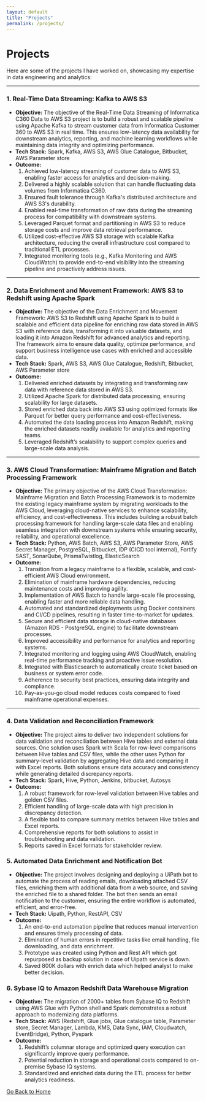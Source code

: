 ```yaml
---
layout: default
title: "Projects"
permalink: /projects/
---
```


# Projects

Here are some of the projects I have worked on, showcasing my expertise in data engineering and analytics:

---

### **1. Real-Time Data Streaming: Kafka to AWS S3**
- **Objective:** The objective of the Real-Time Data Streaming of Informatica C360 Data to AWS S3 project is to build a robust and scalable pipeline using Apache Kafka to stream customer data from Informatica Customer 360 to AWS S3 in real time. This ensures low-latency data availability for downstream analytics, reporting, and machine learning workflows while maintaining data integrity and optimizing performance.  
- **Tech Stack:** Spark, Kafka, AWS S3, AWS Glue Catalogue, Bitbucket, AWS Parameter store  
- **Outcome:**
  1. Achieved low-latency streaming of customer data to AWS S3, enabling faster access for analytics and decision-making.
  2. Delivered a highly scalable solution that can handle fluctuating data volumes from Informatica C360.
  3. Ensured fault tolerance through Kafka's distributed architecture and AWS S3's durability.
  4. Enabled real-time transformation of raw data during the streaming process for compatibility with downstream systems.
  5. Leveraged Parquet format and partitioning in AWS S3 to reduce storage costs and improve data retrieval performance.
  6. Utilized cost-effective AWS S3 storage with scalable Kafka architecture, reducing the overall infrastructure cost compared to traditional ETL processes.
  7. Integrated monitoring tools (e.g., Kafka Monitoring and AWS CloudWatch) to provide end-to-end visibility into the streaming pipeline and proactively address issues.

---

### **2. Data Enrichment and Movement Framework: AWS S3 to Redshift using Apache Spark**
- **Objective:** The objective of the Data Enrichment and Movement Framework: AWS S3 to Redshift using Apache Spark is to build a scalable and efficient data pipeline for enriching raw data stored in AWS S3 with reference data, transforming it into valuable datasets, and loading it into Amazon Redshift for advanced analytics and reporting. The framework aims to ensure data quality, optimize performance, and support business intelligence use cases with enriched and accessible data.  
- **Tech Stack:** Spark, AWS S3, AWS Glue Catalogue, Redshift, Bitbucket, AWS Parameter store 
- **Outcome:**
  1.  Delivered enriched datasets by integrating and transforming raw data with reference data stored in AWS S3.
  2.  Utilized Apache Spark for distributed data processing, ensuring scalability for large datasets.
  3.  Stored enriched data back into AWS S3 using optimized formats like Parquet for better query performance and cost-effectiveness.
  4.  Automated the data loading process into Amazon Redshift, making the enriched datasets readily available for analytics and reporting teams.
  5.  Leveraged Redshift’s scalability to support complex queries and large-scale data analysis.

---

### **3. AWS Cloud Transformation: Mainframe Migration and Batch Processing Framework**
- **Objective:** The primary objective of the AWS Cloud Transformation: Mainframe Migration and Batch Processing Framework is to modernize the existing legacy mainframe system by migrating workloads to the AWS Cloud, leveraging cloud-native services to enhance scalability, efficiency, and cost-effectiveness. This includes building a robust batch processing framework for handling large-scale data files and enabling seamless integration with downstream systems while ensuring security, reliability, and operational excellence.  
- **Tech Stack:** Python, AWS Batch, AWS S3, AWS Parameter Store, AWS Secret Manager, PostgreSQL, Bitbucket, IDP (CICD tool internal),  Fortify SAST, SonarQube, PrismaTwistlog, ElasticSearch 
- **Outcome:**
  1. Transition from a legacy mainframe to a flexible, scalable, and cost-efficient AWS Cloud environment.
  2. Elimination of mainframe hardware dependencies, reducing maintenance costs and improving agility.
  3. Implementation of AWS Batch to handle large-scale file processing, enabling faster and more reliable data handling.
  4. Automated and standardized deployments using Docker containers and CI/CD pipelines, resulting in faster time-to-market for updates.
  5. Secure and efficient data storage in cloud-native databases (Amazon RDS - PostgreSQL engine) to facilitate downstream processes.
  6. Improved accessibility and performance for analytics and reporting systems.
  7. Integrated monitoring and logging using AWS CloudWatch, enabling real-time performance tracking and proactive issue resolution.
  8. Integrated with Elasticsearch to automatically create ticket based on business or system error code.
  9. Adherence to security best practices, ensuring data integrity and compliance.
  10. Pay-as-you-go cloud model reduces costs compared to fixed mainframe operational expenses.

---

### **4. Data Validation and Reconciliation Framework**
- **Objective:** The project aims to deliver two independent solutions for data validation and reconciliation between Hive tables and external data sources. One solution uses Spark with Scala for row-level comparisons between Hive tables and CSV files, while the other uses Python for summary-level validation by aggregating Hive data and comparing it with Excel reports. Both solutions ensure data accuracy and consistency while generating detailed discrepancy reports.
- **Tech Stack:** Spark, Hive, Python, Jenkins, bitbucket, Autosys
- **Outcome:**
  1. A robust framework for row-level validation between Hive tables and golden CSV files.
  2. Efficient handling of large-scale data with high precision in discrepancy detection.
  3. A flexible tool to compare summary metrics between Hive tables and Excel reports.
  4. Comprehensive reports for both solutions to assist in troubleshooting and data validation.
  5. Reports saved in Excel formats for stakeholder review.
 
### **5. Automated Data Enrichment and Notification Bot**
- **Objective:** The project involves designing and deploying a UiPath bot to automate the process of reading emails, downloading attached CSV files, enriching them with additional data from a web source, and saving the enriched file to a shared folder. The bot then sends an email notification to the customer, ensuring the entire workflow is automated, efficient, and error-free.
- **Tech Stack:** Uipath, Python, RestAPI, CSV
- **Outcome:**
  1. An end-to-end automation pipeline that reduces manual intervention and ensures timely processing of data.
  2. Elimination of human errors in repetitive tasks like email handling, file downloading, and data enrichment.
  3. Prototype was created using Python and Rest API which got repurposed as backup solution in case of Uipath service is down.
  4. Saved 800K dollars with enrich data which helped analyst to make better decision.  

### **6. Sybase IQ to Amazon Redshift Data Warehouse Migration**
- **Objective:** The migration of 2000+ tables from Sybase IQ to Redshift using AWS Glue with Python shell and Spark demonstrates a robust approach to modernizing data platforms.
- **Tech Stack:** AWS (Redshift, Glue jobs, Glue catalogue table, Parameter store, Secret Manager, Lambda, KMS, Data Sync, IAM, Cloudwatch, EventBridge), Python, Pyspark
- **Outcome:**
  1. Redshift’s columnar storage and optimized query execution can significantly improve query performance.
  2. Potential reduction in storage and operational costs compared to on-premise Sybase IQ systems.
  3. Standardized and enriched data during the ETL process for better analytics readiness.

[Go Back to Home](/)
